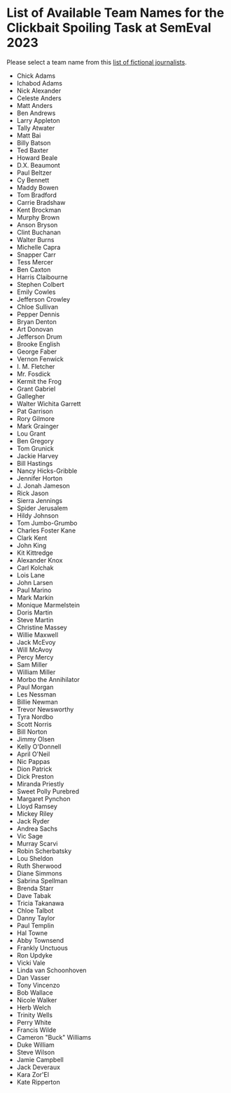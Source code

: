 # List of Available Team Names for the Clickbait Spoiling Task at SemEval 2023

Please select a team name from this [list of fictional journalists](https://en.wikipedia.org/wiki/List_of_fictional_journalists).

- Chick Adams
- Ichabod Adams
- Nick Alexander
- Celeste Anders
- Matt Anders
- Ben Andrews
- Larry Appleton
- Tally Atwater
- Matt Bai
- Billy Batson
- Ted Baxter
- Howard Beale
- D.X. Beaumont
- Paul Beltzer
- Cy Bennett
- Maddy Bowen
- Tom Bradford
- Carrie Bradshaw
- Kent Brockman
- Murphy Brown
- Anson Bryson
- Clint Buchanan
- Walter Burns
- Michelle Capra
- Snapper Carr
- Tess Mercer
- Ben Caxton
- Harris Claibourne
- Stephen Colbert
- Emily Cowles
- Jefferson Crowley
- Chloe Sullivan
- Pepper Dennis
- Bryan Denton
- Art Donovan
- Jefferson Drum
- Brooke English
- George Faber
- Vernon Fenwick
- I. M. Fletcher
- Mr. Fosdick
- Kermit the Frog
- Grant Gabriel
- Gallegher
- Walter Wichita Garrett
- Pat Garrison
- Rory Gilmore
- Mark Grainger
- Lou Grant
- Ben Gregory
- Tom Grunick
- Jackie Harvey
- Bill Hastings
- Nancy Hicks-Gribble
- Jennifer Horton
- J. Jonah Jameson
- Rick Jason
- Sierra Jennings
- Spider Jerusalem
- Hildy Johnson
- Tom Jumbo-Grumbo
- Charles Foster Kane
- Clark Kent
- John King
- Kit Kittredge
- Alexander Knox
- Carl Kolchak
- Lois Lane
- John Larsen
- Paul Marino
- Mark Markin
- Monique Marmelstein
- Doris Martin
- Steve Martin
- Christine Massey
- Willie Maxwell
- Jack McEvoy
- Will McAvoy
- Percy Mercy
- Sam Miller
- William Miller
- Morbo the Annihilator
- Paul Morgan
- Les Nessman
- Billie Newman
- Trevor Newsworthy
- Tyra Nordbo
- Scott Norris
- Bill Norton
- Jimmy Olsen
- Kelly O'Donnell
- April O'Neil
- Nic Pappas
- Dion Patrick
- Dick Preston
- Miranda Priestly
- Sweet Polly Purebred
- Margaret Pynchon
- Lloyd Ramsey
- Mickey Riley
- Jack Ryder
- Andrea Sachs
- Vic Sage
- Murray Scarvi
- Robin Scherbatsky
- Lou Sheldon
- Ruth Sherwood
- Diane Simmons
- Sabrina Spellman
- Brenda Starr
- Dave Tabak
- Tricia Takanawa
- Chloe Talbot
- Danny Taylor
- Paul Templin
- Hal Towne
- Abby Townsend
- Frankly Unctuous
- Ron Updyke
- Vicki Vale
- Linda van Schoonhoven
- Dan Vasser
- Tony Vincenzo
- Bob Wallace
- Nicole Walker
- Herb Welch
- Trinity Wells
- Perry White
- Francis Wilde
- Cameron "Buck" Williams
- Duke William
- Steve Wilson
- Jamie Campbell
- Jack Deveraux
- Kara Zor'El 
- Kate Ripperton
